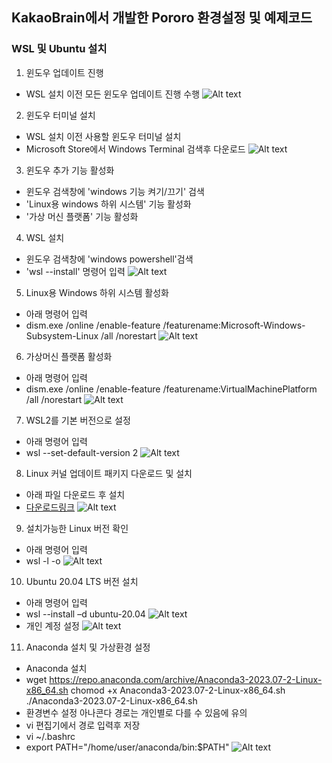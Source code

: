 ## KakaoBrain에서 개발한 Pororo 환경설정 및 예제코드 ##

### WSL 및 Ubuntu 설치 ###
1. 윈도우 업데이트 진행
- WSL 설치 이전 모든 윈도우 업데이트 진행 수행
![Alt text](image.png)

2. 윈도우 터미널 설치
- WSL 설치 이전 사용할 윈도우 터미널 설치
- Microsoft Store에서 Windows Terminal 검색후 다운로드
![Alt text](image-1.png)

3. 윈도우 추가 기능 활성화
- 윈도우 검색창에 'windows 기능 켜기/끄기' 검색
- 'Linux용 windows 하위 시스템' 기능 활성화
- '가상 머신 플랫폼' 기능 활성화

4. WSL 설치
- 윈도우 검색창에 'windows powershell'검색
- 'wsl --install' 명령어 입력
![Alt text](image-3.png)

5. Linux용 Windows 하위 시스템 활성화
- 아래 명령어 입력
- dism.exe /online /enable-feature /featurename:Microsoft-Windows-Subsystem-Linux /all /norestart
![Alt text](image-4.png)

6. 가상머신 플랫폼 활성화
- 아래 명령어 입력
- dism.exe /online /enable-feature /featurename:VirtualMachinePlatform /all /norestart
![Alt text](image-5.png)

7. WSL2를 기본 버전으로 설정
- 아래 명령어 입력
- wsl --set-default-version 2
![Alt text](image-7.png)

8. Linux 커널 업데이트 패키지 다운로드 및 설치
- 아래 파일 다운로드 후 설치
- [다운로드링크](https://wslstorestorage.blob.core.windows.net/wslblob/wsl_update_x64.msi)
![Alt text](image-6.png)

9. 설치가능한 Linux 버전 확인
- 아래 명령어 입력
- wsl -l -o
![Alt text](image-8.png)

10. Ubuntu 20.04 LTS 버전 설치
- 아래 명령어 입력
- wsl --install –d ubuntu-20.04
![Alt text](image-9.png)
- 개인 계정 설정
![Alt text](image-10.png)

11. Anaconda 설치 및 가상환경 설정
- Anaconda 설치
- wget https://repo.anaconda.com/archive/Anaconda3-2023.07-2-Linux-x86_64.sh chomod +x Anaconda3-2023.07-2-Linux-x86_64.sh ./Anaconda3-2023.07-2-Linux-x86_64.sh
- 환경변수 설정 아나콘다 경로는 개인별로 다를 수 있음에 유의
- vi 편집기에서 경로 입력후 저장
- vi ~/.bashrc
- export PATH="/home/user/anaconda/bin:$PATH"
![Alt text](image-11.png)